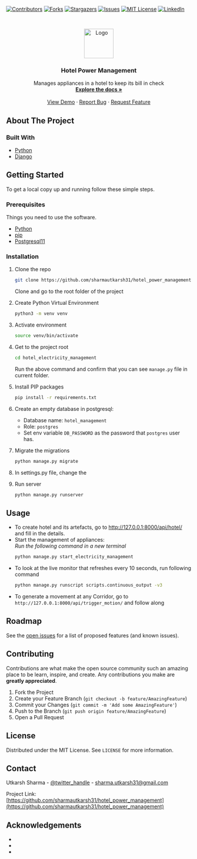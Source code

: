 <!--
*** Thanks for checking out the Best-README-Template. If you have a suggestion
*** that would make this better, please fork the repo and create a pull request
*** or simply open an issue with the tag "enhancement".
*** Thanks again! Now go create something AMAZING! :D
***
***
***
*** To avoid retyping too much info. Do a search and replace for the following:
*** github_username, repo_name, twitter_handle, email, project_title, project_description
-->



<!-- PROJECT SHIELDS -->
<!--
*** I'm using markdown "reference style" links for readability.
*** Reference links are enclosed in brackets [ ] instead of parentheses ( ).
*** See the bottom of this document for the declaration of the reference variables
*** for contributors-url, forks-url, etc. This is an optional, concise syntax you may use.
*** https://www.markdownguide.org/basic-syntax/#reference-style-links
-->
[![Contributors][contributors-shield]][contributors-url]
[![Forks][forks-shield]][forks-url]
[![Stargazers][stars-shield]][stars-url]
[![Issues][issues-shield]][issues-url]
[![MIT License][license-shield]][license-url]
[![LinkedIn][linkedin-shield]][linkedin-url]



<!-- PROJECT LOGO -->
<br />
<p align="center">
  <a href="https://github.com/sharmautkarsh31/hotel_power_management">
    <img src="images/logo.png" alt="Logo" width="80" height="80">
  </a>

  <h3 align="center">Hotel Power Management</h3>

  <p align="center">
    Manages appliances in a hotel to keep its bill in check
    <br />
    <a href="https://github.com/sharmautkarsh31/hotel_power_management"><strong>Explore the docs »</strong></a>
    <br />
    <br />
    <a href="https://github.com/sharmautkarsh31/hotel_power_management">View Demo</a>
    ·
    <a href="https://github.com/sharmautkarsh31/hotel_power_management/issues">Report Bug</a>
    ·
    <a href="https://github.com/sharmautkarsh31/hotel_power_management/issues">Request Feature</a>
  </p>
</p>



[comment]: <> (<!-- TABLE OF CONTENTS -->)

[comment]: <> (<details open="open">)

[comment]: <> (  <summary><h2 style="display: inline-block">Table of Contents</h2></summary>)

[comment]: <> (  <ol>)

[comment]: <> (    <li>)

[comment]: <> (      <a href="#about-the-project">About The Project</a>)

[comment]: <> (      <ul>)

[comment]: <> (        <li><a href="#built-with">Built With</a></li>)

[comment]: <> (      </ul>)

[comment]: <> (    </li>)

[comment]: <> (    <li>)

[comment]: <> (      <a href="#getting-started">Getting Started</a>)

[comment]: <> (      <ul>)

[comment]: <> (        <li><a href="#prerequisites">Prerequisites</a></li>)

[comment]: <> (        <li><a href="#installation">Installation</a></li>)

[comment]: <> (      </ul>)

[comment]: <> (    </li>)

[comment]: <> (    <li><a href="#usage">Usage</a></li>)

[comment]: <> (    <li><a href="#roadmap">Roadmap</a></li>)

[comment]: <> (    <li><a href="#contributing">Contributing</a></li>)

[comment]: <> (    <li><a href="#license">License</a></li>)

[comment]: <> (    <li><a href="#contact">Contact</a></li>)

[comment]: <> (    <li><a href="#acknowledgements">Acknowledgements</a></li>)

[comment]: <> (  </ol>)

[comment]: <> (</details>)



<!-- ABOUT THE PROJECT -->
## About The Project

[comment]: <> ([![Product Name Screen Shot][product-screenshot]]&#40;https://example.com&#41;)

[comment]: <> (Here's a blank template to get started:)

[comment]: <> (**To avoid retyping too much info. Do a search and replace with your text editor for the following:**)

[comment]: <> (`github_username`, `repo_name`, `twitter_handle`, `email`, `project_title`, `project_description`)


### Built With

* [Python](https://www.python.org/)
* [Django](https://docs.djangoproject.com/en/3.2/)


<!-- GETTING STARTED -->
## Getting Started

To get a local copy up and running follow these simple steps.

### Prerequisites

Things you need to use the software.
* [Python](https://www.python.org/downloads/)
* [pip](https://pip.pypa.io/en/stable/installing/)
* [Postgresql11](https://www.postgresql.org/download/)



### Installation

1. Clone the repo
   ```sh
   git clone https://github.com/sharmautkarsh31/hotel_power_management.git
   ```
   Clone and go to the root folder of the project
2. Create Python Virtual Environment <br>
   ```sh
   python3 -m venv venv
   ```
3. Activate environment 
   ```sh
   source venv/bin/activate
   ```
4. Get to the project root <br>
   ```sh
   cd hotel_electricity_management
   ```
   Run the above command and confirm that you can see `manage.py` file in current folder.
4. Install PIP packages
   ```sh
   pip install -r requirements.txt
   ```
5. Create an empty database in postgresql:<br>
   * Database name: `hotel_management`<br>
   * Role: `postgres`<br>
   * Set env variable `DB_PASSWORD` as the password that `postgres` user has.
    
6. Migrate the migrations
   ```sh
   python manage.py migrate
   ```
7. In settings.py file, change the 
    
7. Run server
   ```sh
   python manage.py runserver
   ```
    

<!-- USAGE EXAMPLES -->
## Usage

* To create hotel and its artefacts, go to http://127.0.0.1:8000/api/hotel/ and fill in the details.
* Start the management of appliances:<br>
  *Run the following command in a new terminal*
   ```sh
   python manage.py start_electricity_management
   ```
* To look at the live monitor that refreshes every 10 seconds, run following command
   ```sh
   python manage.py runscript scripts.continuous_output -v3
   ```
* To generate a movement at any Corridor, go to `http://127.0.0.1:8000/api/trigger_motion/`
 and follow along

<!-- ROADMAP -->
## Roadmap

See the [open issues](https://github.com/sharmautkarsh31/hotel_power_management/issues) for a list of proposed features (and known issues).



<!-- CONTRIBUTING -->
## Contributing

Contributions are what make the open source community such an amazing place to be learn, inspire, and create. Any contributions you make are **greatly appreciated**.

1. Fork the Project
2. Create your Feature Branch (`git checkout -b feature/AmazingFeature`)
3. Commit your Changes (`git commit -m 'Add some AmazingFeature'`)
4. Push to the Branch (`git push origin feature/AmazingFeature`)
5. Open a Pull Request



<!-- LICENSE -->
## License

Distributed under the MIT License. See `LICENSE` for more information.



<!-- CONTACT -->
## Contact

Utkarsh Sharma - [@twitter_handle](https://twitter.com/utkarshitis) - sharma.utkarsh31@gmail.com

Project Link: [https://github.com/sharmautkarsh31/hotel_power_management](https://github.com/sharmautkarsh31/hotel_power_management)



<!-- ACKNOWLEDGEMENTS -->
## Acknowledgements

* []()
* []()
* []()





<!-- MARKDOWN LINKS & IMAGES -->
<!-- https://www.markdownguide.org/basic-syntax/#reference-style-links -->
[contributors-shield]: https://img.shields.io/github/contributors/github_username/repo.svg?style=for-the-badge
[contributors-url]: https://github.com/github_username/repo/graphs/contributors
[forks-shield]: https://img.shields.io/github/forks/github_username/repo.svg?style=for-the-badge
[forks-url]: https://github.com/github_username/repo/network/members
[stars-shield]: https://img.shields.io/github/stars/github_username/repo.svg?style=for-the-badge
[stars-url]: https://github.com/github_username/repo/stargazers
[issues-shield]: https://img.shields.io/github/issues/github_username/repo.svg?style=for-the-badge
[issues-url]: https://github.com/github_username/repo/issues
[license-shield]: https://img.shields.io/github/license/github_username/repo.svg?style=for-the-badge
[license-url]: https://github.com/github_username/repo/blob/master/LICENSE.txt
[linkedin-shield]: https://img.shields.io/badge/-LinkedIn-black.svg?style=for-the-badge&logo=linkedin&colorB=555
[linkedin-url]: https://linkedin.com/in/github_username